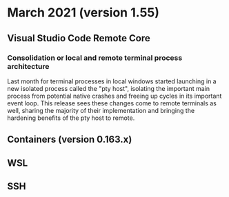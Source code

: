 # March 2021 (version 1.55)

## Visual Studio Code Remote Core

### Consolidation or local and remote terminal process architecture

Last month for terminal processes in local windows started launching in a new isolated process called the "pty host", isolating the important main process from potential native crashes and freeing up cycles in its important event loop. This release sees these changes come to remote terminals as well, sharing the majority of their implementation and bringing the hardening benefits of the pty host to remote.

## Containers (version 0.163.x)

## WSL

## SSH
